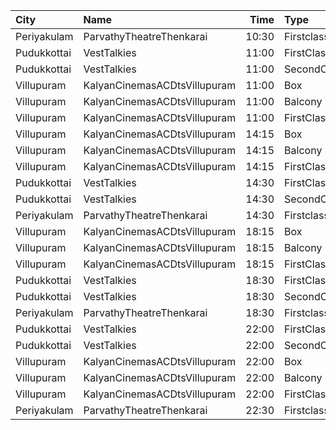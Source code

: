 | City        | Name                         |  Time | Type        | Price | Capacity | Booked |
| :---------- | :--------------------------- | ----: | :---------- | ----: | -------: | -----: |
| Periyakulam | ParvathyTheatreThenkarai     | 10:30 | Firstclass  |  100₹ |      272 |      0 |
| Pudukkottai | VestTalkies                  | 11:00 | FirstClass  |  120₹ |      191 |      0 |
| Pudukkottai | VestTalkies                  | 11:00 | SecondClass |  120₹ |       33 |      0 |
| Villupuram  | KalyanCinemasACDtsVillupuram | 11:00 | Box         |  165₹ |       24 |     12 |
| Villupuram  | KalyanCinemasACDtsVillupuram | 11:00 | Balcony     |  165₹ |       88 |     52 |
| Villupuram  | KalyanCinemasACDtsVillupuram | 11:00 | FirstClass  |  120₹ |      154 |     86 |
| Villupuram  | KalyanCinemasACDtsVillupuram | 14:15 | Box         |  165₹ |       24 |     12 |
| Villupuram  | KalyanCinemasACDtsVillupuram | 14:15 | Balcony     |  165₹ |       88 |     52 |
| Villupuram  | KalyanCinemasACDtsVillupuram | 14:15 | FirstClass  |  120₹ |      154 |     86 |
| Pudukkottai | VestTalkies                  | 14:30 | FirstClass  |  120₹ |      191 |      0 |
| Pudukkottai | VestTalkies                  | 14:30 | SecondClass |  120₹ |       33 |      0 |
| Periyakulam | ParvathyTheatreThenkarai     | 14:30 | Firstclass  |  100₹ |      272 |      0 |
| Villupuram  | KalyanCinemasACDtsVillupuram | 18:15 | Box         |  165₹ |       24 |     12 |
| Villupuram  | KalyanCinemasACDtsVillupuram | 18:15 | Balcony     |  165₹ |       88 |     52 |
| Villupuram  | KalyanCinemasACDtsVillupuram | 18:15 | FirstClass  |  120₹ |      154 |     86 |
| Pudukkottai | VestTalkies                  | 18:30 | FirstClass  |  120₹ |      191 |      0 |
| Pudukkottai | VestTalkies                  | 18:30 | SecondClass |  120₹ |       33 |      0 |
| Periyakulam | ParvathyTheatreThenkarai     | 18:30 | Firstclass  |  100₹ |      272 |      0 |
| Pudukkottai | VestTalkies                  | 22:00 | FirstClass  |  120₹ |      191 |      0 |
| Pudukkottai | VestTalkies                  | 22:00 | SecondClass |  120₹ |       33 |      0 |
| Villupuram  | KalyanCinemasACDtsVillupuram | 22:00 | Box         |  165₹ |       24 |     12 |
| Villupuram  | KalyanCinemasACDtsVillupuram | 22:00 | Balcony     |  165₹ |       88 |     52 |
| Villupuram  | KalyanCinemasACDtsVillupuram | 22:00 | FirstClass  |  120₹ |      154 |     86 |
| Periyakulam | ParvathyTheatreThenkarai     | 22:30 | Firstclass  |  100₹ |      272 |      0 |
